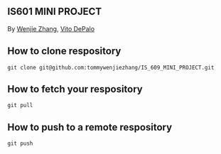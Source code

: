 ## IS601 MINI PROJECT
By [Wenjie Zhang](), [Vito DePalo]()

## How to clone respository
```
git clone git@github.com:tommywenjiezhang/IS_609_MINI_PROJECT.git
```
## How to fetch your respository
```
git pull 
```
## How to push to a remote respository
```
git push
```
